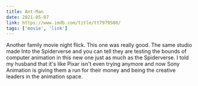 ```yaml
---
title: Ant-Man
date: 2021-05-07
link: https://www.imdb.com/title/tt7979580/
tags: ['movie', 'link']
---
```

Another family movie night flick. This one was really good. The same studio made Into the Spiderverse and you can tell
they are testing the bounds of computer animation in this new one just as much as the Spiderverse. I told my husband
that it's like Pixar isn't even trying anymore and now Sony Animation is giving them a run for their money and being the
creative leaders in the animation space.
